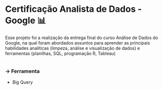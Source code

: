 # Certificação Analista de Dados - Google 📊
Esse projeto foi a realização da entrega final do curso Análise de Dados do Google, na qual foram abordados assuntos para aprender as principais habilidades analíticas (limpeza, análise e visualização de dados) e ferramentas (planilhas, SQL, programação R, Tableau)
#
### → Ferramenta
  * Big Query
